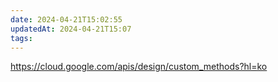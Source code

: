 ```yaml
---
date: 2024-04-21T15:02:55
updatedAt: 2024-04-21T15:07
tags: 
---
```

https://cloud.google.com/apis/design/custom_methods?hl=ko